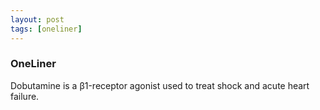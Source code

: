 ```yaml
---
layout: post
tags: [oneliner]
---
```



### OneLiner

Dobutamine is a β1-receptor agonist used to treat shock and acute heart failure.
